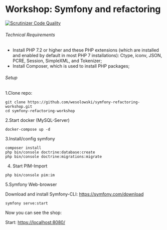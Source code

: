 # Workshop: Symfony and refactoring

[![Scrutinizer Code Quality](https://scrutinizer-ci.com/g/wesolowski/symfony-refactoring-workshop/badges/quality-score.png?b=master)](https://scrutinizer-ci.com/g/wesolowski/symfony-refactoring-workshop/?branch=master)

###### Technical Requirements

* Install PHP 7.2 or higher and these PHP extensions (which are installed and enabled by default in most PHP 7 installations): Ctype, iconv, JSON, PCRE, Session, SimpleXML, and Tokenizer;
* Install Composer, which is used to install PHP packages;

###### Setup


1.Clone repo:

```
git clone https://github.com/wesolowski/symfony-refactoring-workshop.git
cd symfony-refactoring-workshop
``` 

2.Start docker (MySQL-Server)

```
docker-compose up -d
```

3.Install/config symfony

```
composer install
php bin/console doctrine:database:create
php bin/console doctrine:migrations:migrate
```

4. Start PIM-Import

```
php bin/console pim:im
```

5.Symfony Web-browser

Download and install Symfony-CLI: <https://symfony.com/download>

```
symfony serve:start
```

Now you can see the shop:

Start: <https://localhost:8080/>  


